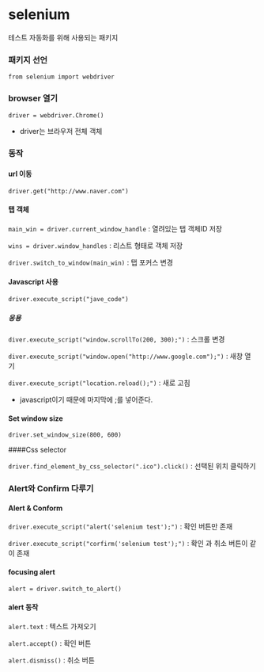 # selenium

테스트 자동화를 위해 사용되는 패키지

### 패키지 선언

`from selenium import webdriver`



### browser 열기

`driver = webdriver.Chrome()`

- driver는 브라우저 전체 객체




### 동작

#### url 이동

`driver.get("http://www.naver.com")`



#### 탭 객체

`main_win = driver.current_window_handle` : 열려있는 탭 객체ID 저장

`wins = driver.window_handles` : 리스트 형태로 객체 저장



`driver.switch_to_window(main_win)` : 탭 포커스 변경



#### Javascript 사용

`driver.execute_script("jave_code")` 



##### 응용

`diver.execute_script("window.scrollTo(200, 300);")` : 스크롤 변경

`diver.execute_script("window.open("http://www.google.com");")` : 새창 열기

`diver.execute_script("location.reload();")` : 새로 고침

- javascript이기 때문에 마지막에 ;를 넣어준다.



#### Set window size

`driver.set_window_size(800, 600)`



####Css selector

`driver.find_element_by_css_selector(".ico").click()` : 선택된 위치 클릭하기



### Alert와 Confirm 다루기

#### Alert & Conform

`driver.execute_script("alert('selenium test');")` : 확인 버튼만 존재

`driver.execute_script("corfirm('selenium test');")` : 확인 과 취소 버튼이 같이 존재



#### focusing alert

`alert = driver.switch_to_alert()`



#### alert 동작

`alert.text` : 텍스트 가져오기

`alert.accept()` : 확인 버튼 

`alert.dismiss()` : 취소 버튼



 

